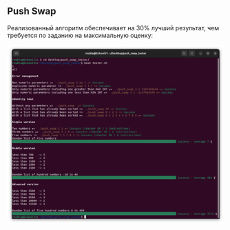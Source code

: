 ## Push Swap

Реализованный алгоритм обеспечивает на 30% лучший результат, чем требуется по заданию на максимальную оценку:

![push_swapt ester result](/images/push_swap_tester_result.png)
